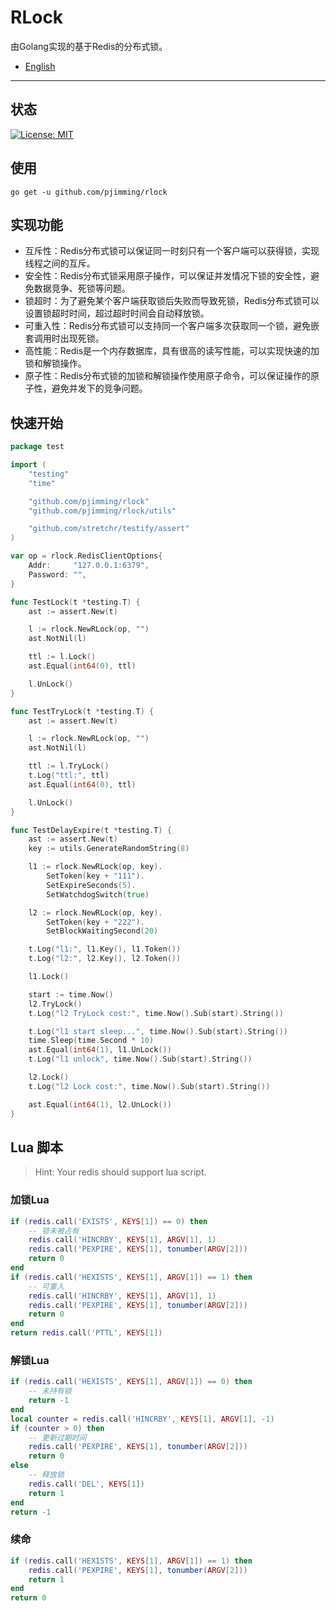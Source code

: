 # RLock

由Golang实现的基于Redis的分布式锁。

- [English](./README.md)

---

## 状态
[![License: MIT](https://img.shields.io/badge/License-MIT-yellow.svg)](https://opensource.org/licenses/MIT)

## 使用
```shell
go get -u github.com/pjimming/rlock
```

## 实现功能
- 互斥性：Redis分布式锁可以保证同一时刻只有一个客户端可以获得锁，实现线程之间的互斥。
- 安全性：Redis分布式锁采用原子操作，可以保证并发情况下锁的安全性，避免数据竞争、死锁等问题。
- 锁超时：为了避免某个客户端获取锁后失败而导致死锁，Redis分布式锁可以设置锁超时时间，超过超时时间会自动释放锁。
- 可重入性：Redis分布式锁可以支持同一个客户端多次获取同一个锁，避免嵌套调用时出现死锁。
- 高性能：Redis是一个内存数据库，具有很高的读写性能，可以实现快速的加锁和解锁操作。
- 原子性：Redis分布式锁的加锁和解锁操作使用原子命令，可以保证操作的原子性，避免并发下的竞争问题。

## 快速开始
```go
package test

import (
	"testing"
	"time"

	"github.com/pjimming/rlock"
	"github.com/pjimming/rlock/utils"

	"github.com/stretchr/testify/assert"
)

var op = rlock.RedisClientOptions{
	Addr:     "127.0.0.1:6379",
	Password: "",
}

func TestLock(t *testing.T) {
	ast := assert.New(t)

	l := rlock.NewRLock(op, "")
	ast.NotNil(l)

	ttl := l.Lock()
	ast.Equal(int64(0), ttl)

	l.UnLock()
}

func TestTryLock(t *testing.T) {
	ast := assert.New(t)

	l := rlock.NewRLock(op, "")
	ast.NotNil(l)

	ttl := l.TryLock()
	t.Log("ttl:", ttl)
	ast.Equal(int64(0), ttl)

	l.UnLock()
}

func TestDelayExpire(t *testing.T) {
	ast := assert.New(t)
	key := utils.GenerateRandomString(8)

	l1 := rlock.NewRLock(op, key).
		SetToken(key + "111").
		SetExpireSeconds(5).
		SetWatchdogSwitch(true)

	l2 := rlock.NewRLock(op, key).
		SetToken(key + "222").
		SetBlockWaitingSecond(20)

	t.Log("l1:", l1.Key(), l1.Token())
	t.Log("l2:", l2.Key(), l2.Token())

	l1.Lock()

	start := time.Now()
	l2.TryLock()
	t.Log("l2 TryLock cost:", time.Now().Sub(start).String())

	t.Log("l1 start sleep...", time.Now().Sub(start).String())
	time.Sleep(time.Second * 10)
	ast.Equal(int64(1), l1.UnLock())
	t.Log("l1 unlock", time.Now().Sub(start).String())

	l2.Lock()
	t.Log("l2 Lock cost:", time.Now().Sub(start).String())

	ast.Equal(int64(1), l2.UnLock())
}
```

## Lua 脚本
> Hint: Your redis should support lua script.

### 加锁Lua
```lua
if (redis.call('EXISTS', KEYS[1]) == 0) then
    -- 锁未被占有
    redis.call('HINCRBY', KEYS[1], ARGV[1], 1)
    redis.call('PEXPIRE', KEYS[1], tonumber(ARGV[2]))
    return 0
end
if (redis.call('HEXISTS', KEYS[1], ARGV[1]) == 1) then
    -- 可重入
    redis.call('HINCRBY', KEYS[1], ARGV[1], 1)
    redis.call('PEXPIRE', KEYS[1], tonumber(ARGV[2]))
    return 0
end
return redis.call('PTTL', KEYS[1])
```

### 解锁Lua
```lua
if (redis.call('HEXISTS', KEYS[1], ARGV[1]) == 0) then
    -- 未持有锁
    return -1
end
local counter = redis.call('HINCRBY', KEYS[1], ARGV[1], -1)
if (counter > 0) then
    -- 更新过期时间
    redis.call('PEXPIRE', KEYS[1], tonumber(ARGV[2]))
    return 0
else
    -- 释放锁
    redis.call('DEL', KEYS[1])
    return 1
end
return -1
```

### 续命
```lua
if (redis.call('HEXISTS', KEYS[1], ARGV[1]) == 1) then
    redis.call('PEXPIRE', KEYS[1], tonumber(ARGV[2]))
    return 1
end
return 0
```